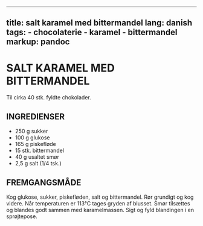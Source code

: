 
---
title: salt karamel med bittermandel
lang: danish
tags: 
    - chocolaterie 
    - karamel
    - bittermandel
markup: pandoc
---

# SALT KARAMEL MED BITTERMANDEL

Til cirka 40 stk. fyldte chokolader.

## INGREDIENSER

- 250 g sukker
- 100 g glukose
- 165 g piskefløde
- 15 stk. bittermandel
- 40 g usaltet smør
- 2,5 g salt (1/4 tsk.)

## FREMGANGSMÅDE

Kog glukose, sukker, piskefløden, salt og bittermandel.
Rør grundigt og kog videre.
Når temperaturen er 113°C tages gryden af blusset.
Smør tilsættes og blandes godt sammen med karamelmassen.
Sigt og fyld blandingen i en sprøjtepose.

